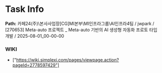 # Task Info

**Path:** 카페24(주)\본사사업장\[CG]MI본부\MI인프라그룹\AI인프라4팀 / jwpark / [270653] Meta-auto 프로젝트 _ Meta-auto 기반의 AI 생성형 자동화 프로토 타입 개발 / 2025-08-01_00-00-00

### WIKI
- ["https://wiki.simplexi.com/pages/viewpage.action?pageId=2778597429"]


